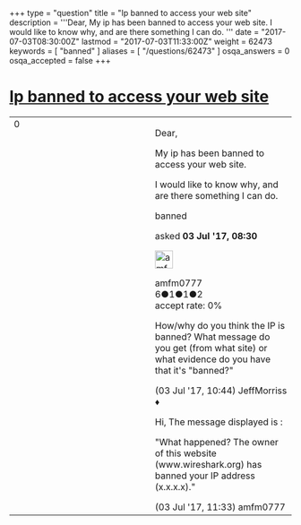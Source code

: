 +++
type = "question"
title = "Ip banned to access your web site"
description = '''Dear,  My ip has been banned to access your web site.  I would like to know why, and are there something I can do. '''
date = "2017-07-03T08:30:00Z"
lastmod = "2017-07-03T11:33:00Z"
weight = 62473
keywords = [ "banned" ]
aliases = [ "/questions/62473" ]
osqa_answers = 0
osqa_accepted = false
+++

<div class="headNormal">

# [Ip banned to access your web site](/questions/62473/ip-banned-to-access-your-web-site)

</div>

<div id="main-body">

<div id="askform">

<table id="question-table" style="width:100%;"><colgroup><col style="width: 50%" /><col style="width: 50%" /></colgroup><tbody><tr class="odd"><td style="width: 30px; vertical-align: top"><div class="vote-buttons"><span id="post-62473-upvote" class="ajax-command post-vote up" rel="nofollow" title="I like this post (click again to cancel)"> </span><div id="post-62473-score" class="post-score" title="current number of votes">0</div><span id="post-62473-downvote" class="ajax-command post-vote down" rel="nofollow" title="I dont like this post (click again to cancel)"> </span> <span id="favorite-mark" class="ajax-command favorite-mark" rel="nofollow" title="mark/unmark this question as favorite (click again to cancel)"> </span><div id="favorite-count" class="favorite-count"></div></div></td><td><div id="item-right"><div class="question-body"><p>Dear,</p><p>My ip has been banned to access your web site.</p><p>I would like to know why, and are there something I can do.</p></div><div id="question-tags" class="tags-container tags"><span class="post-tag tag-link-banned" rel="tag" title="see questions tagged &#39;banned&#39;">banned</span></div><div id="question-controls" class="post-controls"></div><div class="post-update-info-container"><div class="post-update-info post-update-info-user"><p>asked <strong>03 Jul '17, 08:30</strong></p><img src="https://secure.gravatar.com/avatar/776cf3d4cd24acb0957ebd3a55fed07a?s=32&amp;d=identicon&amp;r=g" class="gravatar" width="32" height="32" alt="amfm0777&#39;s gravatar image" /><p><span>amfm0777</span><br />
<span class="score" title="6 reputation points">6</span><span title="1 badges"><span class="badge1">●</span><span class="badgecount">1</span></span><span title="1 badges"><span class="silver">●</span><span class="badgecount">1</span></span><span title="2 badges"><span class="bronze">●</span><span class="badgecount">2</span></span><br />
<span class="accept_rate" title="Rate of the user&#39;s accepted answers">accept rate:</span> <span title="amfm0777 has no accepted answers">0%</span></p></div></div><div id="comments-container-62473" class="comments-container"><span id="62478"></span><div id="comment-62478" class="comment"><div id="post-62478-score" class="comment-score"></div><div class="comment-text"><p>How/why do you think the IP is banned? What message do you get (from what site) or what evidence do you have that it's "banned?"</p></div><div id="comment-62478-info" class="comment-info"><span class="comment-age">(03 Jul '17, 10:44)</span> <span class="comment-user userinfo">JeffMorriss ♦</span></div></div><span id="62479"></span><div id="comment-62479" class="comment"><div id="post-62479-score" class="comment-score"></div><div class="comment-text"><p>Hi, The message displayed is :</p><p>"What happened? The owner of this website (www.wireshark.org) has banned your IP address (x.x.x.x)."</p></div><div id="comment-62479-info" class="comment-info"><span class="comment-age">(03 Jul '17, 11:33)</span> <span class="comment-user userinfo">amfm0777</span></div></div></div><div id="comment-tools-62473" class="comment-tools"></div><div class="clear"></div><div id="comment-62473-form-container" class="comment-form-container"></div><div class="clear"></div></div></td></tr></tbody></table>

</div>

</div>

